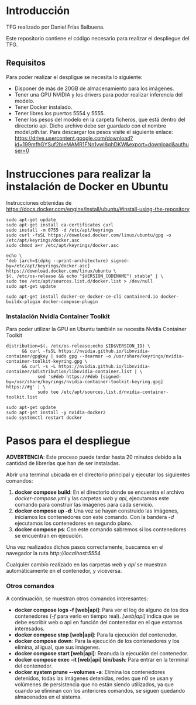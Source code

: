 # Introducción
TFG realizado por Daniel Frías Balbuena.

Este repositorio contiene el código necesario para realizar el despliegue del TFG.

## Requisitos

Para poder realizar el despligue se necesita lo siguiente:

- Disponer de más de 20GB de almacenamiento para los imágenes.
- Tener una GPU NVIDIA y los drivers para poder realizar inferencia del modelo.
- Tener Docker instalado.
- Tener libres los puertos 5554 y 5555.
- Tener los pesos del modelo en la carpeta ficheros, que está dentro del directorio api. Dicho archivo debe ser guardado con el nombre model.pth.tar. Para descargar los pesos visite el siguiente enlace: https://drive.usercontent.google.com/download?id=199mfhGYSuf2bieMAMR1FNn1vwl8qhDKW&export=download&authuser=0

# Instrucciones para realizar la instalación de Docker en Ubuntu 

Instrucciones obtenidas de https://docs.docker.com/engine/install/ubuntu/#install-using-the-repository

`sudo apt-get update`  
`sudo apt-get install ca-certificates curl`  
`sudo install -m 0755 -d /etc/apt/keyrings`  
`sudo curl -fsSL https://download.docker.com/linux/ubuntu/gpg -o /etc/apt/keyrings/docker.asc`  
`sudo chmod a+r /etc/apt/keyrings/docker.asc`  


`echo \`  
`"deb [arch=$(dpkg --print-architecture) signed-by=/etc/apt/keyrings/docker.asc] https://download.docker.com/linux/ubuntu \`  
`$(. /etc/os-release && echo "$VERSION_CODENAME") stable" | \`  
`sudo tee /etc/apt/sources.list.d/docker.list > /dev/null`  
`sudo apt-get update`  
  
`sudo apt-get install docker-ce docker-ce-cli containerd.io docker-buildx-plugin docker-compose-plugin `

### Instalación Nvidia Container Toolkit

Para poder utilizar la GPU en Ubuntu también se necesita Nvidia Container Toolkit

`distribution=$(. /etc/os-release;echo $ID$VERSION_ID) \`  
`      && curl -fsSL https://nvidia.github.io/libnvidia-container/gpgkey | sudo gpg --dearmor -o /usr/share/keyrings/nvidia-container-toolkit-keyring.gpg \`  
`      && curl -s -L https://nvidia.github.io/libnvidia-container/$distribution/libnvidia-container.list | \`  
`            sed 's#deb https://#deb [signed-by=/usr/share/keyrings/nvidia-container-toolkit-keyring.gpg] https://#g' | \`  
`            sudo tee /etc/apt/sources.list.d/nvidia-container-toolkit.list`  

`sudo apt-get update`  
`sudo apt-get install -y nvidia-docker2`  
`sudo systemctl restart docker`

# Pasos para el despliegue

**ADVERTENCIA**: Este proceso puede tardar hasta 20 minutos debido a la cantidad de librerías que han de ser instaladas.

Abrir una terminal ubicada en el directorio principal y ejecutar los siguientes comandos:

1. **docker compose build**: En el directorio donde se encuentra el archivo *docker-compose.yml* y las carpetas *web* y *api*, ejecutamos este comando para construir las imágenes para cada servicio.
2. **docker compose up -d**: Una vez se hayan construido las imágenes, iniciamos los contenedores con este comando. Con la bandera *-d* ejecutamos los contenedores en segundo plano.	
3. **docker compose ps**: Con este comando sabremos si los contenedores se encuentran en ejecución.

Una vez realizados dichos pasos correctamente, buscamos en el navegador la ruta *http://localhost:5554*

Cualquier cambio realizado en las carpetas *web* y *api* se muestran automáticamente en el contenedor, y viceversa.

### Otros comandos
A continuación, se muestran otros comandos interesantes:

- **docker compose logs -f [web|api]**: Para ver el log de alguno de los dos contenedores (*-f* para verlo en tiempo real). *[web|api]* indica que se debe escribir web o api en función del contenedor en el que estamos interesados.
- **docker compose stop [web|api]**: Para la ejecución del contenedor.
- **docker compose down**: Para la ejecución de los contenedores y los elimina, al igual, que sus imágenes.
- **docker compose start [web|api]**: Reanuda la ejecución del contenedor.
- **docker compose exec -it [web|api] bin/bash**: Para entrar en la terminal del contenedor.
- **docker system prune --volumes -a**: Elimina los contenedores detenidos, todas las imágenes detenidas, redes que n0 se usan y volúmenes de persistencia que no están siendo utilizados, ya que cuando se eliminan con los anteriores comandos, se siguen quedando almacenados en el sistema.
